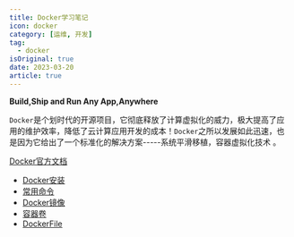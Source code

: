 ```yaml
---
title: Docker学习笔记
icon: docker
category: [运维, 开发]
tag:
  - docker
isOriginal: true
date: 2023-03-20
article: true
---
```


**Build,Ship and Run Any App,Anywhere**
<!-- more -->

`Docker`是个划时代的开源项目，它彻底释放了计算虚拟化的威力，极大提高了应用的维护效率，降低了云计算应用开发的成本！`Docker`之所以发展如此迅速，也是因为它给出了一个标准化的解决方案-----系统平滑移植，容器虚拟化技术 。 


[Docker官方文档](https://docs.docker.com/)

- [Docker安装](install.md)
- [常用命令](commomCmds.md)
- [Docker镜像](dockerImages.md)
- [容器卷](volume.md)
- [DockerFile](dockerFileAnalyze.md)
